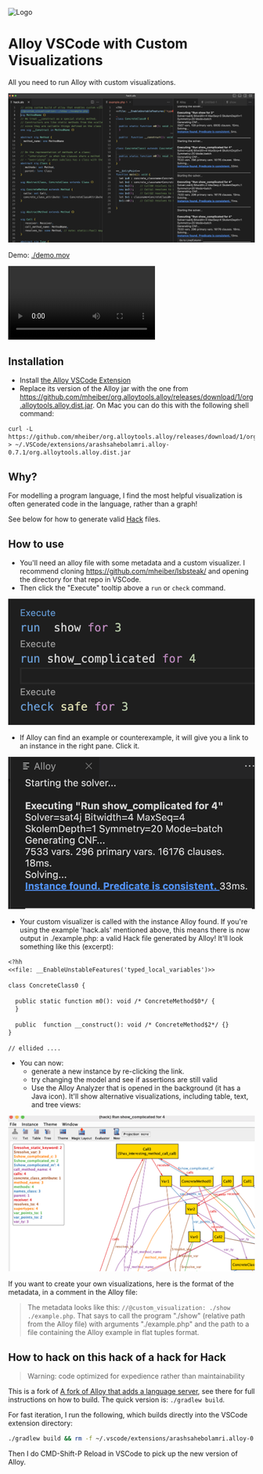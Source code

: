 ![Logo](https://avatars3.githubusercontent.com/u/30268214?v=4&s=200)


# Alloy VSCode with Custom Visualizations

All you need to run Alloy with custom visualizations.

![screnshot](./screenshot.png)

Demo: [./demo.mov](./demo.mov)

<video alt="demo" src="./demo.mov"></video>

## Installation

- Install [the Alloy VSCode Extension](https://marketplace.visualstudio.com/items?itemName=ArashSahebolamri.alloy)
- Replace its version of the Alloy jar with the one from https://github.com/mheiber/org.alloytools.alloy/releases/download/1/org.alloytools.alloy.dist.jar. On Mac you can do this with the following shell command:

```
curl -L https://github.com/mheiber/org.alloytools.alloy/releases/download/1/org.alloytools.alloy.dist.jar > ~/.VSCode/extensions/arashsahebolamri.alloy-0.7.1/org.alloytools.alloy.dist.jar
```

## Why?

For modelling a program language, I find the most helpful visualization is often generated code in the language, rather than a graph!

See below for how to generate valid [Hack](https://hacklang.org/) files.


## How to use

- You'll need an alloy file with some metadata and a custom visualizer. I recommend cloning https://github.com/mheiber/lsbsteak/ and opening the directory for that repo in VSCode.
- Then click the "Execute" tooltip above a `run` or `check` command. 

![Execute Tooltip](./execute-tooltip.png)

- If Alloy can find an example or counterexample, it will give you a link to an instance in the right pane. Click it.

![Instance link](./instance-link.png)

- Your custom visualizer is called with the instance Alloy found. If you're using the example 'hack.als' mentioned above, this means there is now output in ./example.php: a valid Hack file generated by Alloy! It'll look something like this (excerpt):

```hack
<?hh
<<file: __EnableUnstableFeatures('typed_local_variables')>>

class ConcreteClass0 {

  public static function m0(): void /* ConcreteMethod$0*/ {
  }

  public  function __construct(): void /* ConcreteMethod$2*/ {}
}

// ellided ....
```

- You can now:
    - generate a new instance by re-clicking the link.
    - try changing the model and see if assertions are still valid
    - Use the Alloy Analyzer that is opened in the background (it has a Java icon). It'll show alternative visualizations, including table, text, and tree views:

![Alloy Analyzer](./analyzer.png)

If you want to create your own visualizations, here is the format of the metadata, in a comment in the Alloy file:

> The metadata looks like this: `//@custom_visualization: ./show ./example.php`. That says to call the program "./show" (relative path from the Alloy file) with arguments "./example.php" and the path to a file containing the Alloy example in flat tuples format.



## How to hack on this hack of a hack for Hack

> Warning: code optimized for expedience rather than maintainability

This is a fork of [A fork of Alloy that adds a language server](https://github.com/s-arash/org.alloytools.alloy), see there for full instructions on how to build. The quick version is: `./gradlew build`.

For fast iteration, I run the following, which builds directly into the VSCode extension directory:

```sh
./gradlew build && rm -f ~/.vscode/extensions/arashsahebolamri.alloy-0.7.1/org.alloytools.alloy.dist.jar && cp org.alloytools.alloy.dist/target/org.alloytools.alloy.dist.jar ~/.vscode/extensions/arashsahebolamri.alloy-0.7.1/org.alloytools.alloy.dist.jar
```

Then I do CMD-Shift-P Reload in VSCode to pick up the new version of Alloy.

